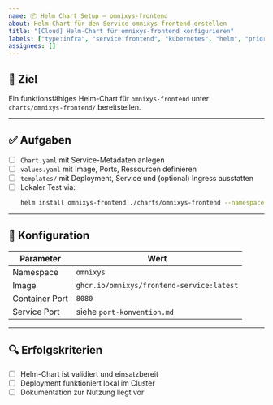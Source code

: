 ```yaml
---
name: 📦 Helm Chart Setup – omnixys-frontend
about: Helm-Chart für den Service omnixys-frontend erstellen
title: "[Cloud] Helm-Chart für omnixys-frontend konfigurieren"
labels: ["type:infra", "service:frontend", "kubernetes", "helm", "priority:high"]
assignees: []
---
```


## 🎯 Ziel

Ein funktionsfähiges Helm-Chart für `omnixys-frontend` unter `charts/omnixys-frontend/` bereitstellen.

---

## ✅ Aufgaben

- [ ] `Chart.yaml` mit Service-Metadaten anlegen
- [ ] `values.yaml` mit Image, Ports, Ressourcen definieren
- [ ] `templates/` mit Deployment, Service und (optional) Ingress ausstatten
- [ ] Lokaler Test via:
  ```bash
  helm install omnixys-frontend ./charts/omnixys-frontend --namespace omnixys
  ```

---

## 🔧 Konfiguration

| Parameter       | Wert                                            |
|----------------|--------------------------------------------------|
| Namespace       | `omnixys`                                       |
| Image           | `ghcr.io/omnixys/frontend-service:latest`     |
| Container Port  | `8080`                                          |
| Service Port    | siehe `port-konvention.md`                      |

---

## 🔍 Erfolgskriterien

- [ ] Helm-Chart ist validiert und einsatzbereit
- [ ] Deployment funktioniert lokal im Cluster
- [ ] Dokumentation zur Nutzung liegt vor
